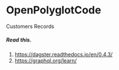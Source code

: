 # OpenPolyglotCode

Customers Records



##### Read this.
1. https://dagster.readthedocs.io/en/0.4.3/
2. https://graphql.org/learn/
